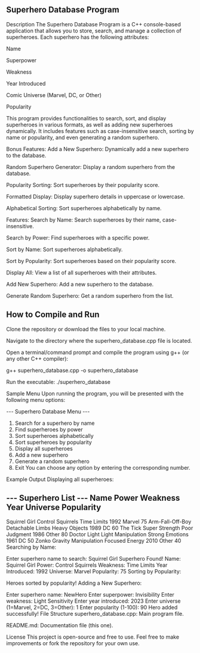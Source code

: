 ## Superhero Database Program
Description
The Superhero Database Program is a C++ console-based application that allows you to store, search, and manage a collection of superheroes. Each superhero has the following attributes:

Name

Superpower

Weakness

Year Introduced

Comic Universe (Marvel, DC, or Other)

Popularity

This program provides functionalities to search, sort, and display superheroes in various formats, as well as adding new superheroes dynamically. It includes features such as case-insensitive search, sorting by name or popularity, and even generating a random superhero.

Bonus Features:
Add a New Superhero: Dynamically add a new superhero to the database.

Random Superhero Generator: Display a random superhero from the database.

Popularity Sorting: Sort superheroes by their popularity score.

Formatted Display: Display superhero details in uppercase or lowercase.

Alphabetical Sorting: Sort superheroes alphabetically by name.

Features:
Search by Name: Search superheroes by their name, case-insensitive.

Search by Power: Find superheroes with a specific power.

Sort by Name: Sort superheroes alphabetically.

Sort by Popularity: Sort superheroes based on their popularity score.

Display All: View a list of all superheroes with their attributes.

Add New Superhero: Add a new superhero to the database.

Generate Random Superhero: Get a random superhero from the list.

## How to Compile and Run
Clone the repository or download the files to your local machine.

Navigate to the directory where the superhero_database.cpp file is located.

Open a terminal/command prompt and compile the program using g++ (or any other C++ compiler):

g++ superhero_database.cpp -o superhero_database

Run the executable:
./superhero_database

Sample Menu
Upon running the program, you will be presented with the following menu options:

--- Superhero Database Menu ---
1. Search for a superhero by name
2. Find superheroes by power
3. Sort superheroes alphabetically
4. Sort superheroes by popularity
5. Display all superheroes
6. Add a new superhero
7. Generate a random superhero
8. Exit
You can choose any option by entering the corresponding number.

Example Output
Displaying all superheroes:

--- Superhero List ---
Name                 Power               Weakness            Year      Universe     Popularity
---------------------------------------------------------------------------------------------
Squirrel Girl        Control Squirrels   Time Limits         1992      Marvel       75
Arm-Fall-Off-Boy    Detachable Limbs    Heavy Objects       1989      DC           60
The Tick            Super Strength      Poor Judgment       1986      Other        80
Doctor Light        Light Manipulation  Strong Emotions     1961      DC           50
Zonko               Gravity Manipulation Focused Energy    2010      Other        40
Searching by Name:

Enter superhero name to search: Squirrel Girl
Superhero Found!
Name: Squirrel Girl
Power: Control Squirrels
Weakness: Time Limits
Year Introduced: 1992
Universe: Marvel
Popularity: 75
Sorting by Popularity:


Heroes sorted by popularity!
Adding a New Superhero:

Enter superhero name: NewHero
Enter superpower: Invisibility
Enter weakness: Light Sensitivity
Enter year introduced: 2023
Enter universe (1=Marvel, 2=DC, 3=Other): 1
Enter popularity (1-100): 90
Hero added successfully!
File Structure
superhero_database.cpp: Main program file.

README.md: Documentation file (this one).

License
This project is open-source and free to use. Feel free to make improvements or fork the repository for your own use.
